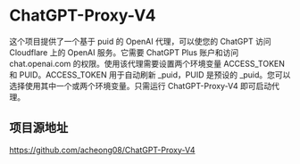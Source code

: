 # ChatGPT-Proxy-V4
这个项目提供了一个基于 puid 的 OpenAI 代理，可以使您的 ChatGPT 访问 Cloudflare 上的 OpenAI 服务。它需要 ChatGPT Plus 账户和访问 chat.openai.com 的权限。使用该代理需要设置两个环境变量 ACCESS_TOKEN 和 PUID。ACCESS_TOKEN 用于自动刷新 _puid，PUID 是预设的 _puid。您可以选择使用其中一个或两个环境变量。只需运行 ChatGPT-Proxy-V4 即可启动代理。

## 项目源地址

https://github.com/acheong08/ChatGPT-Proxy-V4
